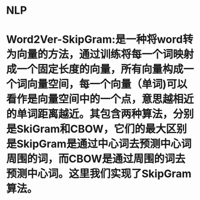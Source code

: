 # NLP
# Word2Ver-SkipGram:是一种将word转为向量的方法，通过训练将每一个词映射成一个固定长度的向量，所有向量构成一个词向量空间，每一个向量（单词)可以看作是向量空间中的一个点，意思越相近的单词距离越近。其包含两种算法，分别是SkiGram和CBOW，它们的最大区别是SkipGram是通过中心词去预测中心词周围的词，而CBOW是通过周围的词去预测中心词。这里我们实现了SkipGram算法。
# 
